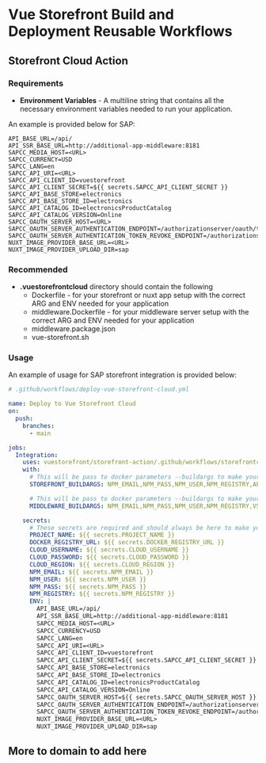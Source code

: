 # Vue Storefront Build and Deployment Reusable Workflows

## Storefront Cloud Action

### Requirements

  - **Environment Variables** - A multiline string that contains all the necessary environment variables needed to run your application.

  An example is provided below for SAP:
  ```
  API_BASE_URL=/api/
  API_SSR_BASE_URL=http://additional-app-middleware:8181
  SAPCC_MEDIA_HOST=<URL>
  SAPCC_CURRENCY=USD
  SAPCC_LANG=en
  SAPCC_API_URI=<URL>
  SAPCC_API_CLIENT_ID=vuestorefront
  SAPCC_API_CLIENT_SECRET=${{ secrets.SAPCC_API_CLIENT_SECRET }}
  SAPCC_API_BASE_STORE=electronics
  SAPCC_API_BASE_STORE_ID=electronics
  SAPCC_API_CATALOG_ID=electronicsProductCatalog
  SAPCC_API_CATALOG_VERSION=Online
  SAPCC_OAUTH_SERVER_HOST=<URL>
  SAPCC_OAUTH_SERVER_AUTHENTICATION_ENDPOINT=/authorizationserver/oauth/token
  SAPCC_OAUTH_SERVER_AUTHENTICATION_TOKEN_REVOKE_ENDPOINT=/authorizationserver/oauth/revoke
  NUXT_IMAGE_PROVIDER_BASE_URL=<URL>
  NUXT_IMAGE_PROVIDER_UPLOAD_DIR=sap
  ```

### Recommended

- **.vuestorefrontcloud** directory should contain the following
  - Dockerfile - for your storefront or nuxt app setup with the correct ARG and ENV needed for your application
  - middleware.Dockerfile - for your middleware server setup with the correct ARG and ENV needed for your application
  - middleware.package.json
  - vue-storefront.sh

### Usage

An example of usage for SAP storefront integration is provided below:

```yaml
# .github/workflows/deploy-vue-storefront-cloud.yml

name: Deploy to Vue Storefront Cloud
on:
  push:
    branches:
      - main

jobs:
  Integration:
    uses: vuestorefront/storefront-action/.github/workflows/storefrontcloud-action.yml@main
    with:
      # This will be pass to docker parameters --buildargs to make your docker build look environment variables for your storefront application
      STOREFRONT_BUILDARGS: NPM_EMAIL,NPM_PASS,NPM_USER,NPM_REGISTRY,API_BASE_URL,API_SSR_BASE_URL,VSF_API_URI,VSF_API_HOST,VSF_API_AUTH_HOST,VSF_API_CLIENT_ID,VSF_API_CLIENT_SECRET,VSF_API_SCOPES,VSF_SERVER_API_CLIENT_ID,VSF_SERVER_API_CLIENT_SECRET,VSF_SERVER_API_SCOPES,VSF_SERVER_API_OPERATIONS,NUXT_IMAGE_PROVIDER,NUXT_IMAGE_PROVIDER_BASE_URL,SAPCC_MEDIA_HOST,NUXT_IMAGE_PROVIDER_UPLOAD_DIR

      # This will be pass to docker parameters --buildargs to make your docker build look environment variables for your middleware application
      MIDDLEWARE_BUILDARGS: NPM_EMAIL,NPM_PASS,NPM_USER,NPM_REGISTRY,VSF_REDIS_ENABLED,VSF_REDIS_HOST,VSF_REDIS_PORT,VSF_REDIS_CACHE_INVALIDATE_KEY,VSF_REDIS_CACHE_INVALIDATE_URL,API_BASE_URL,API_SSR_BASE_URL,VSF_API_URI,VSF_API_HOST,VSF_API_AUTH_HOST,VSF_API_CLIENT_ID,VSF_API_CLIENT_SECRET,VSF_API_SCOPES,VSF_SERVER_API_CLIENT_ID,VSF_SERVER_API_CLIENT_SECRET,VSF_SERVER_API_SCOPES,VSF_SERVER_API_OPERATIONS,NUXT_IMAGE_PROVIDER,NUXT_IMAGE_PROVIDER_BASE_URL,MIDDLEWARE_ALLOWED_ORIGINS,SAPCC_API_URI,SAPCC_OAUTH_SERVER_HOST,SAPCC_OAUTH_SERVER_AUTHENTICATION_ENDPOINT,SAPCC_OAUTH_SERVER_AUTHENTICATION_TOKEN_REVOKE_ENDPOINT,SAPCC_API_CLIENT_ID,SAPCC_API_CLIENT_SECRET,SAPCC_API_BASE_STORE,SAPCC_API_BASE_STORE_ID,SAPCC_API_CATALOG_ID,SAPCC_API_CATALOG_VERSION,SAPCC_CURRENCY,SAPCC_LANG

    secrets:
      # These secrets are required and should always be here to make your build and deployment succeed
      PROJECT_NAME: ${{ secrets.PROJECT_NAME }}
      DOCKER_REGISTRY_URL: ${{ secrets.DOCKER_REGISTRY_URL }}
      CLOUD_USERNAME: ${{ secrets.CLOUD_USERNAME }}
      CLOUD_PASSWORD: ${{ secrets.CLOUD_PASSWORD }}
      CLOUD_REGION: ${{ secrets.CLOUD_REGION }} 
      NPM_EMAIL: ${{ secrets.NPM_EMAIL }}
      NPM_USER: ${{ secrets.NPM_USER }}
      NPM_PASS: ${{ secrets.NPM_PASS }}
      NPM_REGISTRY: ${{ secrets.NPM_REGISTRY }}
      ENV: |
        API_BASE_URL=/api/
        API_SSR_BASE_URL=http://additional-app-middleware:8181
        SAPCC_MEDIA_HOST=<URL>
        SAPCC_CURRENCY=USD
        SAPCC_LANG=en
        SAPCC_API_URI=<URL>
        SAPCC_API_CLIENT_ID=vuestorefront
        SAPCC_API_CLIENT_SECRET=${{ secrets.SAPCC_API_CLIENT_SECRET }}
        SAPCC_API_BASE_STORE=electronics
        SAPCC_API_BASE_STORE_ID=electronics
        SAPCC_API_CATALOG_ID=electronicsProductCatalog
        SAPCC_API_CATALOG_VERSION=Online
        SAPCC_OAUTH_SERVER_HOST=${{ secrets.SAPCC_OAUTH_SERVER_HOST }}
        SAPCC_OAUTH_SERVER_AUTHENTICATION_ENDPOINT=/authorizationserver/oauth/token
        SAPCC_OAUTH_SERVER_AUTHENTICATION_TOKEN_REVOKE_ENDPOINT=/authorizationserver/oauth/revoke
        NUXT_IMAGE_PROVIDER_BASE_URL=<URL>
        NUXT_IMAGE_PROVIDER_UPLOAD_DIR=sap
```

## More to domain to add here
